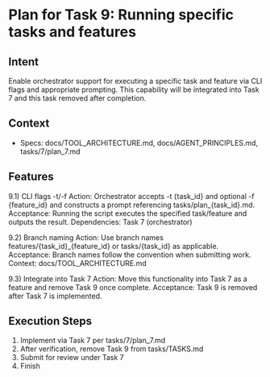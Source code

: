 # Plan for Task 9: Running specific tasks and features

## Intent
Enable orchestrator support for executing a specific task and feature via CLI flags and appropriate prompting. This capability will be integrated into Task 7 and this task removed after completion.

## Context
- Specs: docs/TOOL_ARCHITECTURE.md, docs/AGENT_PRINCIPLES.md, tasks/7/plan_7.md

## Features
9.1) CLI flags -t/-f
   Action: Orchestrator accepts -t {task_id} and optional -f {feature_id} and constructs a prompt referencing tasks/plan_{task_id}.md.
   Acceptance: Running the script executes the specified task/feature and outputs the result.
   Dependencies: Task 7 (orchestrator)

9.2) Branch naming
   Action: Use branch names features/{task_id}_{feature_id} or tasks/{task_id} as applicable.
   Acceptance: Branch names follow the convention when submitting work.
   Context: docs/TOOL_ARCHITECTURE.md

9.3) Integrate into Task 7
   Action: Move this functionality into Task 7 as a feature and remove Task 9 once complete.
   Acceptance: Task 9 is removed after Task 7 is implemented.

## Execution Steps
1) Implement via Task 7 per tasks/7/plan_7.md
2) After verification, remove Task 9 from tasks/TASKS.md
3) Submit for review under Task 7
4) Finish

